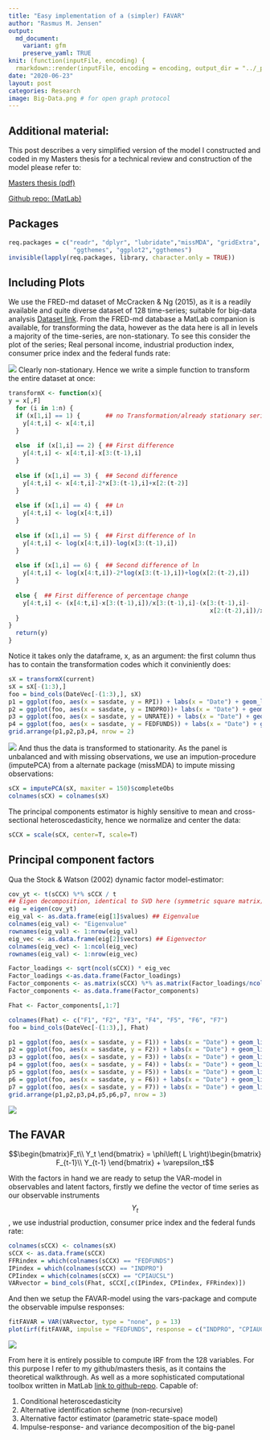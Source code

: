 ```yaml
---
title: "Easy implementation of a (simpler) FAVAR"
author: "Rasmus M. Jensen"
output:
  md_document:
    variant: gfm
    preserve_yaml: TRUE
knit: (function(inputFile, encoding) {
  rmarkdown::render(inputFile, encoding = encoding, output_dir = "../_posts") })
date: "2020-06-23"
layout: post
categories: Research
image: Big-Data.png # for open graph protocol
---
```

## Additional material:
This post describes a very simplified version of the model I constructed and coded in my Masters thesis for a technical review and construction of the model please refer to:

[Masters thesis (pdf)](../assets/files/SFAVAR_Final.pdf)

[Github repo: (MatLab)](https://github.com/RasmusJensen96/FAVAR)

## Packages

``` r
req.packages = c("readr", "dplyr", "lubridate","missMDA", "gridExtra", "vars",
                  "ggthemes", "ggplot2","ggthemes")
invisible(lapply(req.packages, library, character.only = TRUE))
```

## Including Plots
We use the FRED-md dataset of McCracken & Ng (2015), as it is a readily available and quite diverse dataset of 128 time-series; suitable for big-data analysis [Dataset link](https://research.stlouisfed.org/econ/mccracken/fred-databases/). From the FRED-md database a MatLab companion is available, for transforming the data, however as the data here is all in levels a majority of the time-series, are non-stationary. To see this consider the plot of the series; Real personal income, industrial production index, consumer price index and the federal funds rate:

![](../assets/img/unnamed-chunk-2-1.png)<!-- -->
Clearly non-stationary. Hence we write a simple function to transform
the entire dataset at once:

``` r 
transformX <- function(x){
y = x[,F]
  for (i in 1:n) {
  if (x[1,i] == 1) {       ## no Transformation/already stationary series
    y[4:t,i] <- x[4:t,i]
  }
  
  else  if (x[1,i] == 2) { ## First difference
    y[4:t,i] <- x[4:t,i]-x[3:(t-1),i]
  }
  
  else if (x[1,i] == 3) {  ## Second difference
    y[4:t,i] <- x[4:t,i]-2*x[3:(t-1),i]+x[2:(t-2)]
  }
  
  else if (x[1,i] == 4) {  ## Ln
    y[4:t,i] <- log(x[4:t,i])
  }
  
  else if (x[1,i] == 5) {  ## First difference of ln
    y[4:t,i] <- log(x[4:t,i])-log(x[3:(t-1),i])
  }
  
  else if (x[1,i] == 6) {  ## Second difference of ln
    y[4:t,i] <- log(x[4:t,i])-2*log(x[3:(t-1),i])+log(x[2:(t-2),i])
  }
  
  else {  ## First difference of percentage change
    y[4:t,i] <- (x[4:t,i]-x[3:(t-1),i])/x[3:(t-1),i]-(x[3:(t-1),i]-
                                                        x[2:(t-2),i])/x[2:(t-2),i]
  } 
}
  return(y)
}
```

Notice it takes only the dataframe, x, as an argument: the first column
thus has to contain the transformation codes which it conviniently does:

``` r
sX = transformX(current)
sX = sX[-(1:3),]
foo = bind_cols(DateVec[-(1:3),], sX)
p1 = ggplot(foo, aes(x = sasdate, y = RPI)) + labs(x = "Date") + geom_line() + theme_bw()
p2 = ggplot(foo, aes(x = sasdate, y = INDPRO))+ labs(x = "Date") + geom_line() + theme_bw()
p3 = ggplot(foo, aes(x = sasdate, y = UNRATE)) + labs(x = "Date") + geom_line() + theme_bw()
p4 = ggplot(foo, aes(x = sasdate, y = FEDFUNDS)) + labs(x = "Date") + geom_line() + theme_bw()
grid.arrange(p1,p2,p3,p4, nrow = 2)
```

![](../assets/img/transforming-1.png)<!-- -->
And thus the data is transformed to stationarity. As the panel is
unbalanced and with missing observations, we use an impution-procedure
(imputePCA) from a alternate package (missMDA) to impute missing
observations:

``` r
sCX = imputePCA(sX, maxiter = 150)$completeObs
colnames(sCX) = colnames(sX)
```

The principal components estimator is highly sensitive to mean and cross-sectional heteroscedasticity, hence we normalize and center the
data:

``` r
sCCX = scale(sCX, center=T, scale=T)
```

## Principal component factors

Qua the Stock & Watson (2002) dynamic factor model-estimator:

``` r
cov_yt <- t(sCCX) %*% sCCX / t
## Eigen decomposition, identical to SVD here (symmetric square matrix)
eig = eigen(cov_yt)
eig_val <- as.data.frame(eig[1]$values) ## Eigenvalue
colnames(eig_val) <- "Eigenvalue"
rownames(eig_val) <- 1:nrow(eig_val)
eig_vec <- as.data.frame(eig[2]$vectors) ## Eigenvector
colnames(eig_vec) <- 1:ncol(eig_vec)
rownames(eig_val) <- 1:nrow(eig_vec)

Factor_loadings <- sqrt(ncol(sCCX)) * eig_vec
Factor_loadings <-as.data.frame(Factor_loadings)
Factor_components <- as.matrix(sCCX) %*% as.matrix(Factor_loadings/ncol(sCCX))
Factor_components <- as.data.frame(Factor_components)

Fhat <- Factor_components[,1:7]
```

``` r
colnames(Fhat) <- c("F1", "F2", "F3", "F4", "F5", "F6", "F7")
foo = bind_cols(DateVec[-(1:3),], Fhat)

p1 = ggplot(foo, aes(x = sasdate, y = F1)) + labs(x = "Date") + geom_line() + theme_bw()
p2 = ggplot(foo, aes(x = sasdate, y = F2)) + labs(x = "Date") + geom_line() + theme_bw()
p3 = ggplot(foo, aes(x = sasdate, y = F3)) + labs(x = "Date") + geom_line() + theme_bw()
p4 = ggplot(foo, aes(x = sasdate, y = F4)) + labs(x = "Date") + geom_line() + theme_bw()
p5 = ggplot(foo, aes(x = sasdate, y = F5)) + labs(x = "Date") + geom_line() + theme_bw()
p6 = ggplot(foo, aes(x = sasdate, y = F6)) + labs(x = "Date") + geom_line() + theme_bw()
p7 = ggplot(foo, aes(x = sasdate, y = F7)) + labs(x = "Date") + geom_line() + theme_bw()
grid.arrange(p1,p2,p3,p4,p5,p6,p7, nrow = 3)
```

![](../assets/img/unnamed-chunk-6-1.png)<!-- -->
## The FAVAR
$$\begin{bmatrix}F_t\\ Y_t \end{bmatrix} = \phi\left( L \right)\begin{bmatrix} F_{t-1}\\ Y_{t-1} \end{bmatrix} + \varepsilon_t$$

With the factors in hand we are ready to setup the VAR-model in observables and latent factors, firstly we define the
vector of time series as our observable instruments $$Y_t$$, we use industrial production, consumer price index and the federal funds rate:

``` r
colnames(sCCX) <- colnames(sX)
sCCX <- as.data.frame(sCCX)
FFRindex = which(colnames(sCCX) == "FEDFUNDS")
IPindex = which(colnames(sCCX) == "INDPRO")
CPIindex = which(colnames(sCCX) == "CPIAUCSL")
VARvector = bind_cols(Fhat, sCCX[,c(IPindex, CPIindex, FFRindex)])
```

And then we setup the FAVAR-model using the vars-package and compute the
observable impulse responses:

``` r
fitFAVAR = VAR(VARvector, type = "none", p = 13)
plot(irf(fitFAVAR, impulse = "FEDFUNDS", response = c("INDPRO", "CPIAUCSL"), cumulative = T))
```

![](../assets/img/unnamed-chunk-8-1.png)<!-- -->

From here it is entirely possible to compute IRF from the 128 variables.
For this purpose I refer to my github/masters thesis, as it contains the theoretical walkthrough. As well as a more sophisticated computational toolbox written in MatLab [link to github-repo](https://github.com/RasmusJensen96/FAVAR).
Capable of:
 1. Conditional heteroscedasticity
 2. Alternative identification scheme (non-recursive)
 3. Alternative factor estimator (parametric state-space model)
 4. Impulse-response- and variance decomposition of the big-panel
